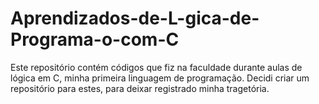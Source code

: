 # Aprendizados-de-L-gica-de-Programa-o-com-C
Este repositório contém códigos que fiz na faculdade durante aulas de lógica em C, minha primeira linguagem de programação. Decidi criar um repositório para estes, para deixar registrado minha tragetória. 
